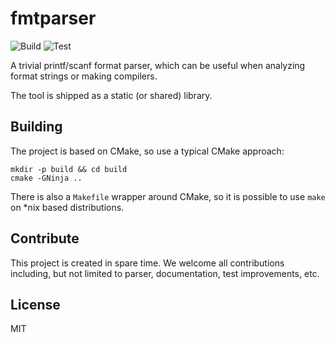 # fmtparser

![Build](https://github.com/fmtparser/fmtparser/actions/workflows/build.yml/badge.svg)
![Test](https://github.com/fmtparser/fmtparser/actions/workflows/test.yml/badge.svg)

A trivial printf/scanf format parser, which can be useful when analyzing format strings or making compilers.

The tool is shipped as a static (or shared) library.

## Building
The project is based on CMake, so use a typical CMake approach:

	mkdir -p build && cd build
	cmake -GNinja ..

There is also a ``Makefile`` wrapper around CMake, so it is possible to use ``make`` on *nix based distributions.

## Contribute
This project is created in spare time. We welcome all contributions including, but not limited to parser, documentation, test improvements, etc.

## License
MIT
